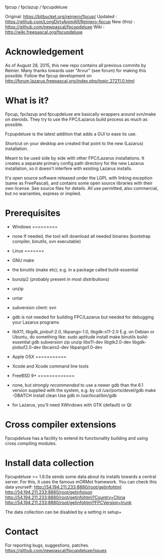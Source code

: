 fpcup / fpclazup / fpcupdeluxe

Original: https://bitbucket.org/reiniero/fpcup/
Updated : https://github.com/LongDirtyAnimAlf/Reiniero-fpcup
New (this) : https://github.com/newpascal/fpcupdeluxe
Wiki : http://wiki.freepascal.org/fpcupdeluxe

Acknowledgement
===========
As of August 28, 2015, this new repo contains all previous commits by Reinier.
Many thanks towards user "Arvur" (see forum) for making this possible.
Follow the fpcup development on http://forum.lazarus.freepascal.org/index.php/topic,27211.0.html

What is it?
===========
Fpcup, fpclazup and fpcupdeluxe are basically wrappers around svn/make on steroids.
They try to use the FPC/Lazarus build process as much as possible.

Fcpupdeluxe is the latest addition that adds a GUI to ease its use.

Shortcut on your desktop are created that point to the new (Lazarus) installation.

Meant to be used side by side with other FPC/Lazarus installations. It creates a
separate primary config path directory for the new Lazarus installation, so it 
doesn't interfere with existing Lazarus installs.

It's open source software released under the LGPL with linking exception 
(same as FreePascal), and contains some open source libraries with their own license. 
See source files for details.
All use permitted, also commercial, but no warranties, express or implied.

Prerequisites
=============

- Windows
=========
- none
If needed, the tool will download all needed binaries (bootstrap compiler, 
binutils, svn executable)

- Linux
=======
- GNU make
- the binutils (make etc); e.g. in a package called build-essential
- bunzip2 (probably present in most distributions)
- unzip
- untar
- subversion client: svn
- gdb is not needed for building FPC/Lazarus but needed for debugging 
  your Lazarus programs 
- libX11, libgdk_pixbuf-2.0, libpango-1.0, libgdk-x11-2.0
E.g. on Debian or Ubuntu, do something like:
sudo aptitude install make binutils build-essential gdb subversion zip unzip libx11-dev libgtk2.0-dev libgdk-pixbuf2.0-dev libcairo2-dev libpango1.0-dev

- Apple OSX
===========
- Xcode and Xcode command line tools

- FreeBSD 9+
=============
- none, but *strongly recommended* to use a newer gdb than the 6.1 version 
supplied with the system, e.g. by
cd /usr/ports/devel/gdb
make -DBATCH install clean
Use gdb in /usr/local/bin/gdb
- for Lazarus, you'll need XWindows with GTK (default) or Qt


Cross compiler extensions
=========================
Fpcupdeluxe has a facility to extend its functionality building and using cross compiling modules.


Install data collection
=========================
Fpcupdeluxe >= 1.6.0a sends some data about its installs towards a central server.
For this, it uses the famous mORMot framework.
You can check this data yourself:
http://54.194.211.233:8880/root/getinfohtml
http://54.194.211.233:8880/root/getinfojson
http://54.194.211.233:8880/root/getinfohtml?Country=China
http://54.194.211.233:8880/root/getinfohtml?FPCVersion=trunk

The data collection can be disabled by a setting in setup+


Contact
=======
For reporting bugs, suggestions, patches.
https://github.com/newpascal/fpcupdeluxe/issues
